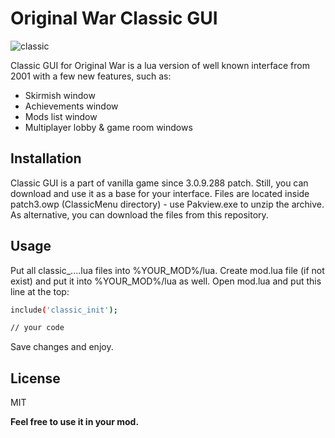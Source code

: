 # Original War Classic GUI

![classic](https://github.com/user-attachments/assets/9fd668f1-e75b-4339-9e14-0da9824b9b42)

Classic GUI for Original War is a lua version of well known interface from 2001 with a few new features, such as:
- Skirmish window
- Achievements window
- Mods list window
- Multiplayer lobby & game room windows

## Installation
Classic GUI is a part of vanilla game since 3.0.9.288 patch. Still, you can download and use it as a base for your interface. 
Files are located inside patch3.owp (ClassicMenu directory) - use Pakview.exe to unzip the archive. As alternative, you can download the files from this repository.

## Usage
Put all classic_....lua files into %YOUR_MOD%/lua.
Create mod.lua file (if not exist) and put it into %YOUR_MOD%/lua as well.
Open mod.lua and put this line at the top:
```sh
include('classic_init');

// your code
```
Save changes and enjoy.

## License

MIT

**Feel free to use it in your mod.**

